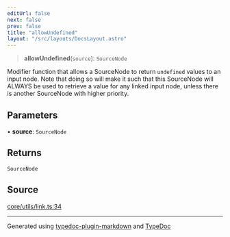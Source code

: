 ```yaml
---
editUrl: false
next: false
prev: false
title: "allowUndefined"
layout: "/src/layouts/DocsLayout.astro"
---
```


> **allowUndefined**(`source`): `SourceNode`

Modifier function that allows a SourceNode to return `undefined` values to an input node.
Note that doing so will make it such that this SourceNode will ALWAYS be used to retrieve
a value for any linked input node, unless there is another SourceNode with higher priority.

## Parameters

• **source**: `SourceNode`

## Returns

`SourceNode`

## Source

[core/utils/link.ts:34](https://github.com/edwinlzs/chainflow/blob/a565c76/src/core/utils/link.ts#L34)

***

Generated using [typedoc-plugin-markdown](https://www.npmjs.com/package/typedoc-plugin-markdown) and [TypeDoc](https://typedoc.org/)
